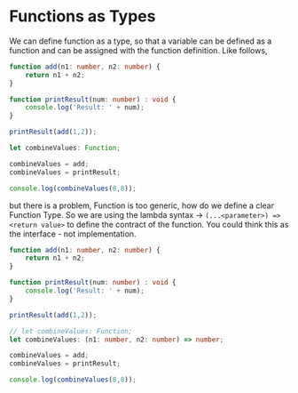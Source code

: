 # Functions as Types

We can define function as a type, so that a variable can be defined as a function and can be assigned with the function definition. Like follows, 

```typescript
function add(n1: number, n2: number) {
    return n1 + n2;
}

function printResult(num: number) : void {
    console.log('Result: ' + num);
}

printResult(add(1,2));

let combineValues: Function;

combineValues = add;
combineValues = printResult;

console.log(combineValues(8,8));
```

but there is a problem, Function is too generic, how do we define a clear Function Type. So we are using the lambda syntax -&gt; `(...<parameter>) => <return value>` to define the contract of the function. You could think this as the interface - not implementation.

```typescript
function add(n1: number, n2: number) {
    return n1 + n2;
}

function printResult(num: number) : void {
    console.log('Result: ' + num);
}

printResult(add(1,2));

// let combineValues: Function;
let combineValues: (n1: number, n2: number) => number;

combineValues = add;
combineValues = printResult;

console.log(combineValues(8,8));
```

